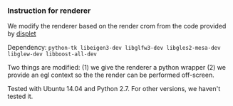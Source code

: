 ### Instruction for renderer
We modify the renderer based on the render crom from the code provided by [displet](http://www.cvlibs.net/projects/displets/)

Dependency: `python-tk libeigen3-dev libglfw3-dev libgles2-mesa-dev libglew-dev libboost-all-dev`

Two things are modified: (1) we give the renderer a python wrapper (2) we provide an egl context so the the render can be performed off-screen.

Tested with Ubuntu 14.04 and Python 2.7. For other versions, we haven't tested it.

